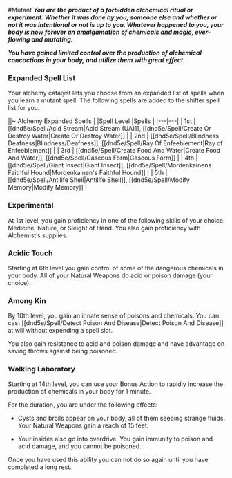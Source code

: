 #Mutant
***You are the product of a forbidden alchemical ritual or experiment. Whether it was done by you, someone else and whether or not it was intentional or not is up to you. Whatever happened to you, your body is now forever an amalgamation of chemicals and magic, ever-flowing and mutating.***

***You have gained limited control over the production of alchemical concoctions in your body, and utilize them with great effect.***

### Expanded Spell List
Your alchemy catalyst lets you choose from an expanded list of spells when you learn a mutant spell. The following spells are added to the shifter spell list for you.

||~ Alchemy Expanded Spells |
|Spell Level |Spells |
|---|---|
| 1st | [[dnd5e/Spell/Acid Stream\|Acid Stream (UA)]], [[dnd5e/Spell/Create Or Destroy Water\|Create Or Destroy Water]] |
| 2nd | [[dnd5e/Spell/Blindness Deafness\|Blindness/Deafness]], [[dnd5e/Spell/Ray Of Enfeeblement\|Ray of Enfeeblement]] |
| 3rd | [[dnd5e/Spell/Create Food And Water\|Create Food And Water]], [[dnd5e/Spell/Gaseous Form\|Gaseous Form]] |
| 4th | [[dnd5e/Spell/Giant Insect\|Giant Insect]], [[dnd5e/Spell/Mordenkainens Faithful Hound\|Mordenkainen's Faithful Hound]] |
| 5th | [[dnd5e/Spell/Antilife Shell\|Antilife Shell]], [[dnd5e/Spell/Modify Memory\|Modify Memory]] |

### Experimental
At 1st level, you gain proficiency in one of the following skills of your choice: Medicine, Nature, or Sleight of Hand. You also gain proficiency with Alchemist’s supplies.

### Acidic Touch
Starting at 6th level you gain control of some of the dangerous chemicals in your body. All of your Natural Weapons do acid or poison damage (your choice).

### Among Kin
By 10th level, you gain an innate sense of poisons and chemicals. You can cast [[dnd5e/Spell/Detect Poison And Disease\|Detect Poison And Disease]] at will without expending a spell slot.

You also gain resistance to acid and poison damage and have advantage on saving throws against being poisoned.

### Walking Laboratory
Starting at 14th level, you can use your Bonus Action to rapidly increase the production of chemicals in your body for 1 minute.

For the duration, you are under the following effects:

* Cysts and broils appear on your body, all of them seeping strange fluids. Your Natural Weapons gain a reach of 15 feet.

* Your insides also go into overdrive. You gain immunity to poison and acid damage, and you cannot be poisoned.

Once you have used this ability you can not do so again until you have completed a long rest.